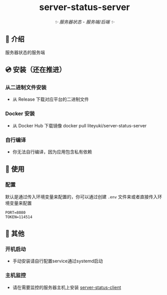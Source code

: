 <div align="center">

# server-status-server

_✨ 服务器状态 - 服务端/后端 ✨_

</div>

## 📖 介绍

服务器状态的服务端

## 💿 安装（还在推进）

### 从二进制文件安装

- 从 Release 下载对应平台的二进制文件

### Docker 安装

- 从 Docker Hub 下载镜像
  docker pull liteyuki/server-status-server

### 自行编译

- 你无法自行编译，因为应用包含私有依赖

## 🎉 使用

### 配置
默认是通过传入环境变量来配置的，你可以通过创建 `.env` 文件来或者直接传入环境变量来配置
```dotenv
PORT=8080
TOKEN=114514
```

## 📝 其他

### 开机启动

- 手动安装请自行配置service通过systemd启动

### 主机监控

- 请在需要监控的服务器主机上安装 [server-status-client](../server-status-client)